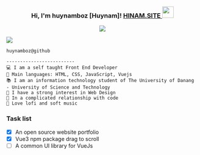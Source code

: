 <h3 align="center">
Hi, I'm huynamboz [Huynam]! <a href="https://hinam.site">HINAM.SITE </a> 
  <img src="https://media.giphy.com/media/hvRJCLFzcasrR4ia7z/giphy.gif" width="30"></h3>
 
<!-- Typing SVG by DenverCoder1 - https://github.com/DenverCoder1/readme-typing-svg -->
<p align="center">
  <a href="https://github.com/DenverCoder1/readme-typing-svg"><img src="https://readme-typing-svg.demolab.com?font=Fira+Code&pause=1000&width=435&lines=Full+stack+overflow;freelance;University+of+Science+and+Technology"></a>
</p>

[![](https://komarev.com/ghpvc/?username=huynamboz)](https://hinam.site)
```
huynamboz@github

-------------------------
💻 I am a self taught Front End Developer 
🌟 Main languages: HTML, CSS, JavaScript, Vuejs
📚 I am an information technology student of The University of Danang - University of Science and Technology
📝 I have a strong interest in Web Design
💖 In a complicated relationship with code
🎵 Love lofi and soft music
```
### Task list

- [x] An open source website portfolio
- [x] Vue3 npm package drag to scroll
- [ ] A common UI library for VueJs
